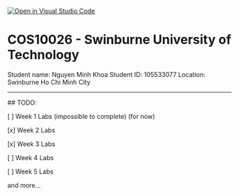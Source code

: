 [![Open in Visual Studio Code](https://classroom.github.com/assets/open-in-vscode-2e0aaae1b6195c2367325f4f02e2d04e9abb55f0b24a779b69b11b9e10269abc.svg)](https://classroom.github.com/online_ide?assignment_repo_id=17716465&assignment_repo_type=AssignmentRepo)

# COS10026 - Swinburne University of Technology
Student name: Nguyen Minh Khoa
Student ID: 105533077
Location: Swinburne Ho Chi Minh City

<hr>
## TODO:

[ ] Week 1 Labs (impossible to complete) (for now)

[x] Week 2 Labs

[x] Week 3 Labs

[ ] Week 4 Labs

[ ] Week 5 Labs

and more...
